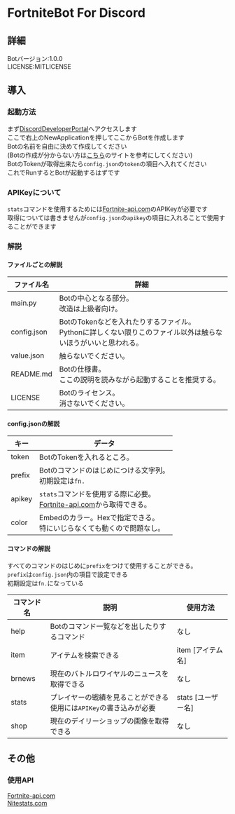 # FortniteBot For Discord
## 詳細
Botバージョン:1.0.0<br>
LICENSE:MITLICENSE

## 導入
### 起動方法
まず[DiscordDeveloperPortal](https://discord.com/developers/applications/)へアクセスします<br>
ここで右上のNewApplicationを押してここからBotを作成します<br>
Botの名前を自由に決めて作成してください<br>
(Botの作成が分からない方は[こちら](https://discordpy.readthedocs.io/ja/latest/discord.html)のサイトを参考にしてください)<br>
BotのTokenが取得出来たら`config.json`の`token`の項目へ入れてください<br>
これでRunするとBotが起動するはずです

### APIKeyについて
`stats`コマンドを使用するためには[Fortnite-api.com](https://fortnite-api.com/)のAPIKeyが必要です<br>
取得については書きませんが`config.json`の`apikey`の項目に入れることで使用することができます

### 解説
#### ファイルごとの解説
|ファイル名|詳細|
|-|-|
|main.py|Botの中心となる部分。<br>改造は上級者向け。|
|config.json|BotのTokenなどを入れたりするファイル。<br>Pythonに詳しくない限りこのファイル以外は触らないほうがいいと思われる。|
|value.json|触らないでください。|
|README.md|Botの仕様書。<br>ここの説明を読みながら起動することを推奨する。|
|LICENSE|Botのライセンス。<br>消さないでください。|

#### config.jsonの解説
|キー|データ|
|-|-|
|token|BotのTokenを入れるところ。|
|prefix|Botのコマンドのはじめにつける文字列。<br>初期設定は`fn.`|
|apikey|`stats`コマンドを使用する際に必要。<br>[Fortnite-api.com](https://fortnite-api.com/)から取得できる。|
|color|Embedのカラー。Hexで指定できる。<br>特にいじらなくても動くので問題なし。|

#### コマンドの解説
すべてのコマンドのはじめに`prefix`をつけて使用することができる。<br>
`prefix`は`config.json`内の項目で設定できる<br>
初期設定は`fn.`になっている<br>

|コマンド名|説明|使用方法|
|-|-|-|
|help|Botのコマンド一覧などを出したりするコマンド|なし|
|item|アイテムを検索できる|item [アイテム名]|
|brnews|現在のバトルロワイヤルのニュースを取得できる|なし|
|stats|プレイヤーの戦績を見ることができる<br>使用には`APIKey`の書き込みが必要|stats [ユーザー名]|
|shop|現在のデイリーショップの画像を取得できる|なし|

## その他
### 使用API
[Fortnite-api.com](https://fortnite-api.com/)<br>
[Nitestats.com](https://nitestats.com/)
